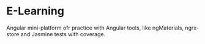 # E-Learning
Angular mini-platform ofr practice with Angular tools, like ngMaterials, ngrx-store and  Jasmine tests with coverage.
